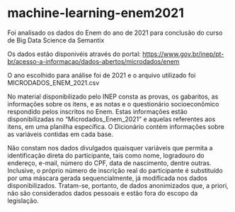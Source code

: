 # machine-learning-enem2021

Foi analisado os dados do Enem do ano de 2021 para conclusão do curso de Big Data Science da Semantix

Os dados estão disponivéis através do portal: https://www.gov.br/inep/pt-br/acesso-a-informacao/dados-abertos/microdados/enem

O ano escolhido para análise foi de 2021 e o arquivo utilizado foi MICRODADOS_ENEM_2021.csv

No material disponibilizado pelo INEP consta as provas, os gabaritos, as informações sobre os itens, e as notas e o questionário socioeconômico respondido pelos inscritos no Enem. Estas informações estão disponibilizadas no “Microdados_Enem_2021” e aquelas referentes aos itens, em uma planilha específica. O Dicionário contém informações sobre as variáveis contidas em cada base.

Não constam nos dados divulgados quaisquer variáveis que permita a identificação direta do participante, tais como nome, logradouro do endereço, e-mail, número do CPF, data de nascimento, dentre outras. Inclusive, o próprio número de inscrição real do participante é substituído por uma máscara gerada sequencialmente, já modificada nos dados disponibilizados. Tratam-se, portanto, de dados anonimizados que, a priori, não são considerados dados pessoais e estão fora do escopo da legislação.
